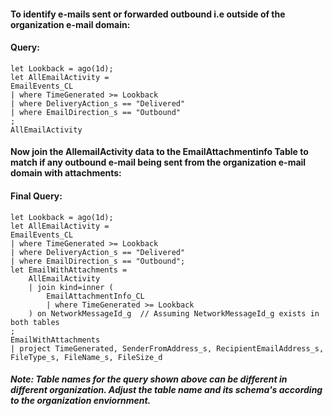 #### To identify e-mails sent or forwarded outbound i.e outside of the organization e-mail domain:
#### Query:
```KQL
let Lookback = ago(1d);
let AllEmailActivity = 
EmailEvents_CL
| where TimeGenerated >= Lookback 
| where DeliveryAction_s == "Delivered"
| where EmailDirection_s == "Outbound"
;
AllEmailActivity 
```

#### Now join the AllemailActivity data to the EmailAttachmentinfo Table to match if any outbound e-mail being sent from the organization e-mail domain with attachments:

#### Final Query:
```KQL
let Lookback = ago(1d);
let AllEmailActivity = 
EmailEvents_CL
| where TimeGenerated >= Lookback 
| where DeliveryAction_s == "Delivered"
| where EmailDirection_s == "Outbound";
let EmailWithAttachments = 
    AllEmailActivity
    | join kind=inner (
        EmailAttachmentInfo_CL
        | where TimeGenerated >= Lookback
    ) on NetworkMessageId_g  // Assuming NetworkMessageId_g exists in both tables
;
EmailWithAttachments
| project TimeGenerated, SenderFromAddress_s, RecipientEmailAddress_s, FileType_s, FileName_s, FileSize_d
```

##### Note: Table names for the query shown above can be different in different organization. Adjust the table name and its schema's according to the organization enviornment.
